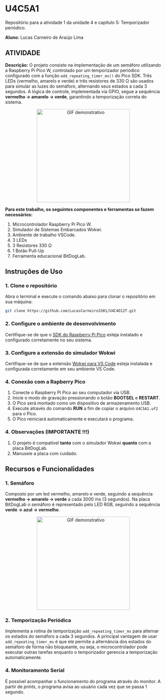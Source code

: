 # U4C5A1
Repositório para a atividade 1 da unidade 4 e capítulo 5:  Temporizador periódico.

__Aluno:__
Lucas Carneiro de Araújo Lima

## ATIVIDADE 
__Descrição:__
O projeto consiste na implementação de um semáforo utilizando a Raspberry Pi Pico W, controlado por um temporizador periódico configurado com a função `add_repeating_timer_ms()` do Pico SDK. Três LEDs (vermelho, amarelo e verde) e três resistores de 330 Ω são usados para simular as luzes do semáforo, alternando seus estados a cada 3 segundos. A lógica de controle, implementada via GPIO, segue a sequência **vermelho → amarelo → verde**, garantindo a temporização correta do sistema.

<div align="center">
  <img src="https://github.com/user-attachments/assets/a881ff6b-153c-425a-ad8e-13f210549b1b" alt="GIF demonstrativo" width="300"/>
</div>

__Para este trabalho, os seguintes componentes e ferramentas se fazem necessários:__
1) Microcontrolador Raspberry Pi Pico W.
2) Simulador de Sistemas Embarcados Wokwi.
3) Ambiente de trabalho VSCode.
4) 3 LEDs
5) 3 Resistores 330 Ω
6) 1 Botão Pull-Up
7) Ferramenta educacional BitDogLab.

## Instruções de Uso

### 1. Clone o repositório
Abra o terminal e execute o comando abaixo para clonar o repositório em sua máquina:
```bash
git clone https://github.com/LucasCarneiro3301/U4C4O12T.git
```

### 2. Configure o ambiente de desenvolvimento
Certifique-se de que o [SDK do Raspberry Pi Pico](https://github.com/raspberrypi/pico-sdk) esteja instalado e configurado corretamente no seu sistema.

### 3. Configure a extensão do simulador Wokwi
Certifique-se de que a extensão [Wokwi para VS Code](https://docs.wokwi.com/pt-BR/vscode/getting-started) esteja instalada e configurada corretamente em seu ambiente VS Code.

### 4. Conexão com a Rapberry Pico
1. Conecte o Raspberry Pi Pico ao seu computador via USB.
2. Inicie o modo de gravação pressionando o botão **BOOTSEL** e **RESTART**.
3. O Pico será montado como um dispositivo de armazenamento USB.
4. Execute através do comando **RUN** a fim de copiar o arquivo `U4C5A1.uf2` para o Pico.
5. O Pico reiniciará automaticamente e executará o programa.

### 4. Observações (IMPORTANTE !!!)
1. O projeto é compatível **tanto** com o simulador Wokwi **quanto** com a placa BitDogLab.
2. Manuseie a placa com cuidado.

## Recursos e Funcionalidades

### 1. Semáforo

Composto por um led vermelho, amarelo e verde, seguindo a sequência **vermelho → amarelo → verde** a cada 3000 ms (3 segundos). Na placa BitDogLab o semáforo é representado pelo LED RGB, seguindo a sequência **verde → azul → vermelho**.

<div align="center">
  <img src="https://github.com/user-attachments/assets/b79edd46-35d5-4974-87a0-6d4a090130fd" alt="GIF demonstrativo" width="300"/>
</div>

### 2. Temporização Periódica

Implementa a rotina de temporização `add_repeating_timer_ms` para alternar os estados do semáforo a cada 3 segundos. A principal vantagem de usar `add_repeating_timer_ms` é que ele permite a alternância dos estados do semáforo de forma não bloqueante, ou seja, o microcontrolador pode executar outras tarefas enquanto o temporizador gerencia a temporização automaticamente. 

### 4. Monitoramento Serial

É possível acompanhar o funcionamento do programa através do monitor. A partir de _prints_, o programa avisa ao usuário cada vez que se passa 1 segundo.







